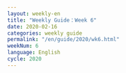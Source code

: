 ```yaml
---
layout: weekly-en
title: "Weekly Guide：Week 6"
date: 2020-02-16
categories: weekly guide
permalink: "/en/guide/2020/wk6.html"
weekNum: 6
language: English
cycle: 2020
---
```

